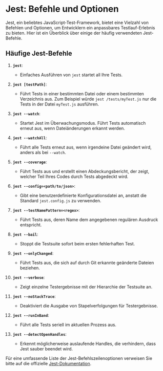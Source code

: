 # Jest: Befehle und Optionen

Jest, ein beliebtes JavaScript-Test-Framework, bietet eine Vielzahl von Befehlen und Optionen, um Entwicklern ein anpassbares Testlauf-Erlebnis zu bieten. Hier ist ein Überblick über einige der häufig verwendeten Jest-Befehle.

## Häufige Jest-Befehle

1. **`jest`**:

   - Einfaches Ausführen von `jest` startet all Ihre Tests.

2. **`jest [testPath]`**:

   - Führt Tests in einer bestimmten Datei oder einem bestimmten Verzeichnis aus. Zum Beispiel würde `jest /tests/myTest.js` nur die Tests in der Datei `myTest.js` ausführen.

3. **`jest --watch`**:

   - Startet Jest im Überwachungsmodus. Führt Tests automatisch erneut aus, wenn Dateiänderungen erkannt werden.

4. **`jest --watchAll`**:

   - Führt alle Tests erneut aus, wenn irgendeine Datei geändert wird, anders als bei `--watch`.

5. **`jest --coverage`**:

   - Führt Tests aus und erstellt einen Abdeckungsbericht, der zeigt, welcher Teil Ihres Codes durch Tests abgedeckt wird.

6. **`jest --config=<path/to/json>`**:

   - Gibt eine benutzerdefinierte Konfigurationsdatei an, anstatt die Standard `jest.config.js` zu verwenden.

7. **`jest --testNamePattern=<regex>`**:

   - Führt Tests aus, deren Name dem angegebenen regulären Ausdruck entspricht.

8. **`jest --bail`**:

   - Stoppt die Testsuite sofort beim ersten fehlerhaften Test.

9. **`jest --onlyChanged`**:

   - Führt Tests aus, die sich auf durch Git erkannte geänderte Dateien beziehen.

10. **`jest --verbose`**:

    - Zeigt einzelne Testergebnisse mit der Hierarchie der Testsuite an.

11. **`jest --noStackTrace`**:

    - Deaktiviert die Ausgabe von Stapelverfolgungen für Testergebnisse.

12. **`jest --runInBand`**:

    - Führt alle Tests seriell im aktuellen Prozess aus.

13. **`jest --detectOpenHandles`**:
    - Erkennt möglicherweise auslaufende Handles, die verhindern, dass Jest sauber beendet wird.

Für eine umfassende Liste der Jest-Befehlszeilenoptionen verweisen Sie bitte auf die offizielle [Jest-Dokumentation](https://jestjs.io/docs/cli).
